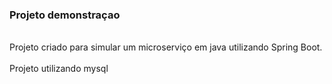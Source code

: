 
### Projeto demonstraçao
<br>
Projeto criado para simular um microserviço em java utilizando Spring Boot.
<br><br>
Projeto utilizando mysql